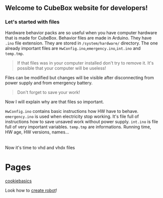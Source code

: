 ## Welcome to CubeBox website for developers! 
### Let's started with files
Hardware behavior packs are so useful when you have computer hardware that is made for CubeBox. 
Behavior files are made in Arduino. They have ```.ino``` file extension. They are stored in ```/system/hardware/``` directory. The one already important files are ```HwConfig.ino```,```emergency.ino```,```int.ino``` and ```temp.tmp```.
> If that files was in your computer installed don't try to remove it. It's possible that your computer will be useless! 

Files can be modified but changes will be visible after disconnecting from power supply and from emergency battery. 
> Don't forget to save your work! 

Now I will explain why are that files so important. 

```HwConfig.ino``` contains basic instructions how HW have to behave.
```emergency.ino``` is used when electricity stop working. It's file full of instructions how to save unsaved work without power supply.
```int.ino``` is file full of very important variables.
```temp.tmp``` are informations. Running time, HW age, HW versions, names...
<br>
<br>
<br>
Now it's time to vhd and vhdx files
# Pages
[cookiebasics](cookiebasics.md)






Look how to [create robot](558588.md)!
